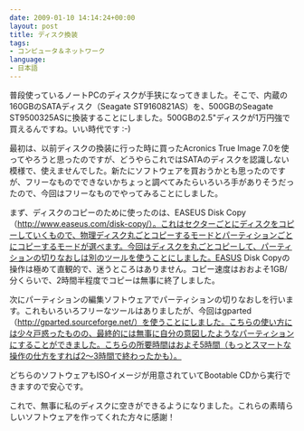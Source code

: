 ```yaml
---
date: 2009-01-10 14:14:24+00:00
layout: post
title: ディスク換装
tags:
- コンピュータ＆ネットワーク
language:
- 日本語
---
```


普段使っているノートPCのディスクが手狭になってきました。そこで、内蔵の160GBのSATAディスク（Seagate ST9160821AS）を、500GBのSeagate ST9500325ASに換装することにしました。500GBの2.5"ディスクが1万円強で買えるんですね。いい時代です :-)

最初は、以前ディスクの換装に行った時に買ったAcronics True Image 7.0を使ってやろうと思ったのですが、どうやらこれではSATAのディスクを認識しない模様で、使えませんでした。新たにソフトウェアを買おうかとも思ったのですが、フリーなものでできないかちょっと調べてみたらいろいろ手がありそうだったので、今回はフリーなものでやってみることにしました。

まず、ディスクのコピーのために使ったのは、EASEUS Disk Copy （http://www.easeus.com/disk-copy/）。これはセクターごとにディスクをコピーしていくもので、物理ディスク丸ごとコピーするモードとパーティションごとにコピーするモードが選べます。今回はディスクを丸ごとコピーして、パーティションの切りなおしは別のツールを使うことにしました。EASUS Disk Copyの操作は極めて直観的で、迷うところはありません。コピー速度はおおよそ1GB/分くらいで、2時間半程度でコピーは無事に終了しました。

次にパーティションの編集ソフトウェアでパーティションの切りなおしを行います。これもいろいろフリーなツールはありましたが、今回はgparted（http://gparted.sourceforge.net/）を使うことにしました。こちらの使い方には少々戸惑ったものの、最終的には無事に自分の意図したようなパーティションにすることができました。こちらの所要時間はおよそ5時間（もっとスマートな操作の仕方をすれば2～3時間で終わったかも）。

どちらのソフトウェアもISOイメージが用意されていてBootable CDから実行できますので安心です。

これで、無事に私のディスクに空きができるようになりました。これらの素晴らしいソフトウェアを作ってくれた方々に感謝！
